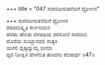 +++
title = "047 ಸುರನದೀಸುತನೆಸುಗೆ ದ್ರೋಣನ"

+++
ಸುರನದೀಸುತನೆಸುಗೆ ದ್ರೋಣನ  
ಶರಚಮತ್ಕೃತಿ ಕರ್ಣನಂಬಿನ  
ಹರಹು ಹೇರಿತು ದಳಪತಿಯ ಶರಸೋನೆ ಸಾರವಲಾ  
ದೊರೆಯ ಸುಯ್ದಾನದಲಿ ಸಾತ್ಯಕಿ  
ಯಿರಲಿ ಧೃಷ್ಟದ್ಯುಮ್ನ ಭೀಮಾ  
ದ್ಯರ ನಿರೀಕ್ಷಿಸ ಹೇಳೆನುತ ತಾಗಿದನು ಕಲಿಪಾರ್ಥ   ॥47॥